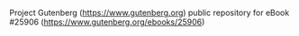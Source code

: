 Project Gutenberg (https://www.gutenberg.org) public repository for eBook #25906 (https://www.gutenberg.org/ebooks/25906)
